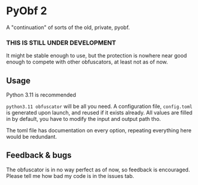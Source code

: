 # PyObf 2
A "continuation" of sorts of the old, private, pyobf.

### THIS IS STILL UNDER DEVELOPMENT
It might be stable enough to use, but the protection is nowhere near good enough to compete with other obfuscators, at least not as of now.

## Usage
Python 3.11 is recommended

`python3.11 obfuscator` will be all you need. A configuration file, `config.toml` is generated upon launch, and reused if it exists already. All values are filled in by default, you have to modify the input and output path tho.

The toml file has documentation on every option, repeating everything here would be redundant.

## Feedback & bugs
The obfuscator is in no way perfect as of now, so feedback is encouraged. Please tell me how bad my code is in the issues tab.